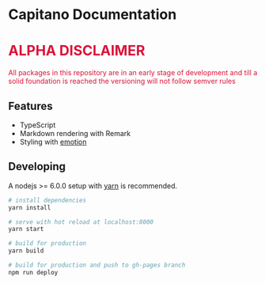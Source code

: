 # Capitano Documentation

# <div style="color: crimson;">ALPHA DISCLAIMER</div>

<div style="color: crimson;">
All packages in this repository are in an early stage of development and till a solid foundation  
is reached the versioning will not follow semver rules
</div>

## Features

- TypeScript
- Markdown rendering with Remark
- Styling with [emotion](https://emotion.sh/)

## Developing

A nodejs >= 6.0.0 setup with [yarn](https://yarnpkg.com/) is recommended.

```bash
# install dependencies
yarn install

# serve with hot reload at localhost:8000
yarn start

# build for production
yarn build

# build for production and push to gh-pages branch
npm run deploy
```
